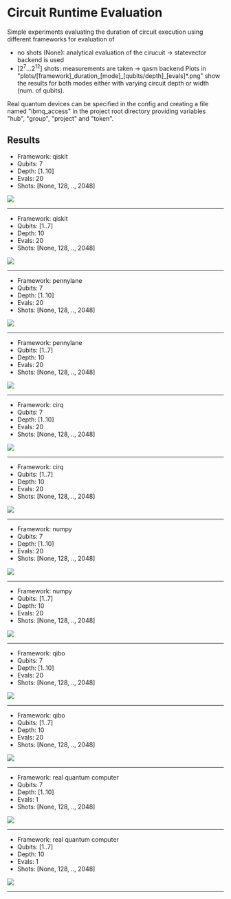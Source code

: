 # Circuit Runtime Evaluation

Simple experiments evaluating the duration of circuit execution using different frameworks for evaluation of
- no shots (None): analytical evaluation of the cirucuit -> statevector backend is used
- $[2^7 \dots 2^{12}]$ shots: measurements are taken -> qasm backend Plots in "plots/[framework]\_duration\_[mode]\_[qubits/depth]\_[evals]*.png" show the results for both modes either with varying circuit depth or width (num. of qubits).


Real quantum devices can be specified in the config and creating a file named "ibmq_access" in the project root directory providing variables "hub", "group", "project" and "token".

## Results

- Framework: qiskit
- Qubits: 7
- Depth: [1..10]
- Evals: 20
- Shots: [None, 128, .., 2048]

![](plots/qiskit_duration_depth_7_10.png)

---

- Framework: qiskit
- Qubits: [1..7]
- Depth: 10
- Evals: 20
- Shots: [None, 128, .., 2048]

![](plots/qiskit_duration_qubits_7_10.png)

---

- Framework: pennylane
- Qubits: 7
- Depth: [1..10]
- Evals: 20
- Shots: [None, 128, .., 2048]

![](plots/pennylane_duration_depth_7_10.png)

---

- Framework: pennylane
- Qubits: [1..7]
- Depth: 10
- Evals: 20
- Shots: [None, 128, .., 2048]

![](plots/pennylane_duration_qubits_7_10.png)

---
- Framework: cirq
- Qubits: 7
- Depth: [1..10]
- Evals: 20
- Shots: [None, 128, .., 2048]

![](plots/cirq_duration_depth_7_10.png)

---

- Framework: cirq
- Qubits: [1..7]
- Depth: 10
- Evals: 20
- Shots: [None, 128, .., 2048]

![](plots/cirq_duration_qubits_7_10.png)

---

- Framework: numpy
- Qubits: 7
- Depth: [1..10]
- Evals: 20
- Shots: [None, 128, .., 2048]

![](plots/matrix_duration_depth_7_10.png)

---

- Framework: numpy
- Qubits: [1..7]
- Depth: 10
- Evals: 20
- Shots: [None, 128, .., 2048]

![](plots/matrix_duration_qubits_7_10.png)

---

- Framework: qibo
- Qubits: 7
- Depth: [1..10]
- Evals: 20
- Shots: [None, 128, .., 2048]

![](plots/qibo_duration_depth_7_10.png)

---

- Framework: qibo
- Qubits: [1..7]
- Depth: 10
- Evals: 20
- Shots: [None, 128, .., 2048]

![](plots/qibo_duration_qubits_7_10.png)

---

- Framework: real quantum computer
- Qubits: 7
- Depth: [1..10]
- Evals: 1
- Shots: [None, 128, .., 2048]

![](plots/real_duration_depth_7_10.png)

---

- Framework: real quantum computer
- Qubits: [1..7]
- Depth: 10
- Evals: 1
- Shots: [None, 128, .., 2048]

![](plots/real_duration_qubits_7_10.png)

---
